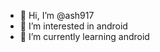 - 👋 Hi, I’m @ash917
- 👀 I’m interested in android
- 🌱 I’m currently learning android

<!---
ash917/ash917 is a ✨ special ✨ repository because its `README.md` (this file) appears on your GitHub profile.
You can click the Preview link to take a look at your changes.
--->
